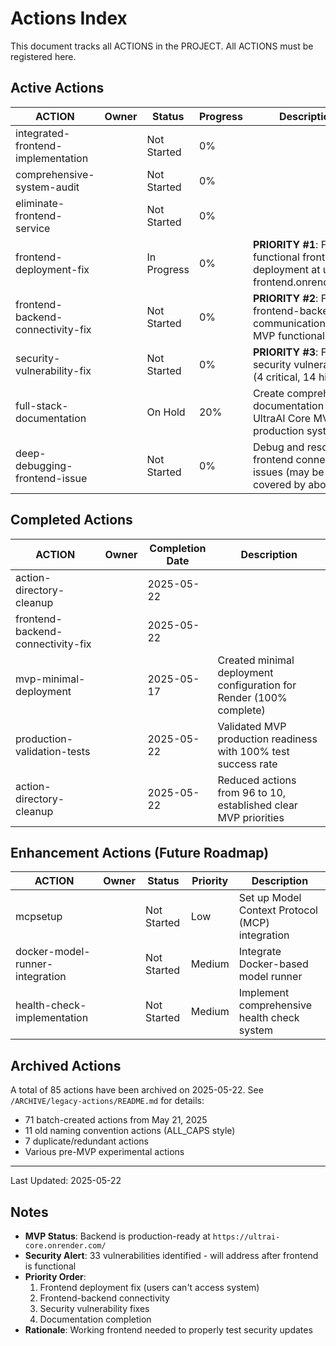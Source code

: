 # Actions Index

This document tracks all ACTIONS in the PROJECT. All ACTIONS must be registered here.

## Active Actions

| ACTION | Owner | Status | Progress | Description |
|--------|-------|--------|----------|-------------|
| integrated-frontend-implementation | | Not Started | 0% | |
| comprehensive-system-audit | | Not Started | 0% | |
| eliminate-frontend-service | | Not Started | 0% | |
| frontend-deployment-fix | | In Progress | 0% | **PRIORITY #1**: Fix non-functional frontend deployment at ultrai-frontend.onrender.com |
| frontend-backend-connectivity-fix | | Not Started | 0% | **PRIORITY #2**: Fix frontend-backend communication for full MVP functionality |
| security-vulnerability-fix | | Not Started | 0% | **PRIORITY #3**: Fix 33 security vulnerabilities (4 critical, 14 high) |
| full-stack-documentation | | On Hold | 20% | Create comprehensive documentation for UltraAI Core MVP production system |
| deep-debugging-frontend-issue | | Not Started | 0% | Debug and resolve frontend connectivity issues (may be covered by above) |

## Completed Actions

| ACTION | Owner | Completion Date | Description |
|--------|-------|-----------------|-------------|
| action-directory-cleanup | | 2025-05-22 | |
| frontend-backend-connectivity-fix | | 2025-05-22 | |
| mvp-minimal-deployment | | 2025-05-17 | Created minimal deployment configuration for Render (100% complete) |
| production-validation-tests | | 2025-05-22 | Validated MVP production readiness with 100% test success rate |
| action-directory-cleanup | | 2025-05-22 | Reduced actions from 96 to 10, established clear MVP priorities |

## Enhancement Actions (Future Roadmap)

| ACTION | Owner | Status | Priority | Description |
|--------|-------|--------|----------|-------------|
| mcpsetup | | Not Started | Low | Set up Model Context Protocol (MCP) integration |
| docker-model-runner-integration | | Not Started | Medium | Integrate Docker-based model runner |
| health-check-implementation | | Not Started | Medium | Implement comprehensive health check system |

## Archived Actions

A total of 85 actions have been archived on 2025-05-22. See `/ARCHIVE/legacy-actions/README.md` for details:

- 71 batch-created actions from May 21, 2025
- 11 old naming convention actions (ALL_CAPS style)
- 7 duplicate/redundant actions
- Various pre-MVP experimental actions

---

Last Updated: 2025-05-22

## Notes

- **MVP Status**: Backend is production-ready at `https://ultrai-core.onrender.com/`
- **Security Alert**: 33 vulnerabilities identified - will address after frontend is functional
- **Priority Order**:
  1. Frontend deployment fix (users can't access system)
  2. Frontend-backend connectivity
  3. Security vulnerability fixes
  4. Documentation completion
- **Rationale**: Working frontend needed to properly test security updates
